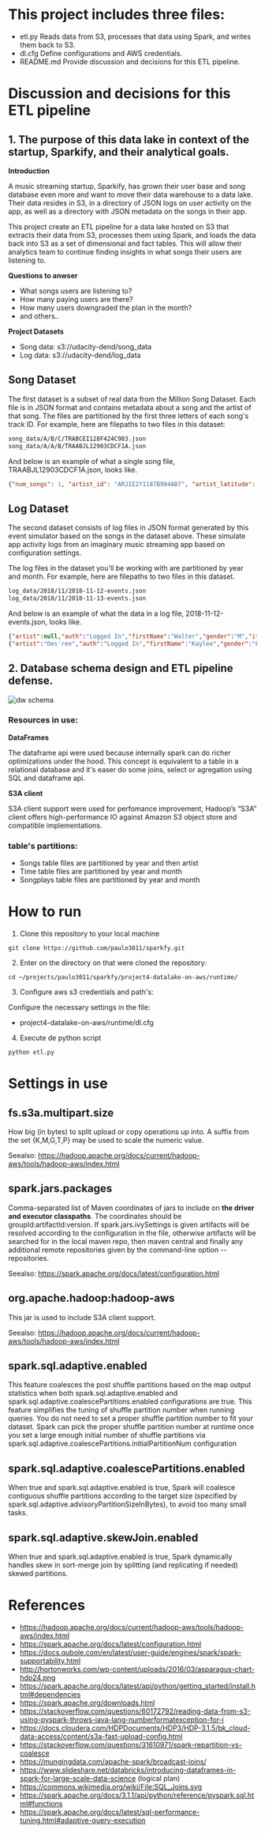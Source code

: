 # This project includes three files:

- etl.py Reads data from S3, processes that data using Spark, and writes them back to S3.
- dl.cfg Define configurations and AWS credentials.
- README.md Provide discussion and decisions for this ETL pipeline.

# Discussion and decisions for this ETL pipeline

## 1. The purpose of this data lake in context of the startup, Sparkify, and their analytical goals.

__Introduction__

A music streaming startup, Sparkify, has grown their user base and song database even more and want to move their data warehouse to a data lake. Their data resides in S3, in a directory of JSON logs on user activity on the app, as well as a directory with JSON metadata on the songs in their app.

This project create an ETL pipeline for a data lake hosted on S3 that extracts their data from S3, processes them using Spark, and loads the data back into S3 as a set of dimensional and fact tables. This will allow their analytics team to continue finding insights in what songs their users are listening to.

__Questions to anwser__

- What songs users are listening to?
- How many paying users are there?
- How many users downgraded the plan in the month?
- and others..

__Project Datasets__

- Song data: s3://udacity-dend/song_data
- Log data: s3://udacity-dend/log_data

## Song Dataset

The first dataset is a subset of real data from the Million Song Dataset. Each file is in JSON format and contains metadata about a song and the artist of that song. The files are partitioned by the first three letters of each song's track ID. For example, here are filepaths to two files in this dataset:

```txt
song_data/A/B/C/TRABCEI128F424C983.json
song_data/A/A/B/TRAABJL12903CDCF1A.json
```

And below is an example of what a single song file, TRAABJL12903CDCF1A.json, looks like.

```json
{"num_songs": 1, "artist_id": "ARJIE2Y1187B994AB7", "artist_latitude": null, "artist_longitude": null, "artist_location": "", "artist_name": "Line Renaud", "song_id": "SOUPIRU12A6D4FA1E1", "title": "Der Kleine Dompfaff", "duration": 152.92036, "year": 0}
```

## Log Dataset

The second dataset consists of log files in JSON format generated by this event simulator based on the songs in the dataset above. These simulate app activity logs from an imaginary music streaming app based on configuration settings.

The log files in the dataset you'll be working with are partitioned by year and month. For example, here are filepaths to two files in this dataset.

```txt
log_data/2018/11/2018-11-12-events.json
log_data/2018/11/2018-11-13-events.json
```

And below is an example of what the data in a log file, 2018-11-12-events.json, looks like.

```json
{"artist":null,"auth":"Logged In","firstName":"Walter","gender":"M","itemInSession":0,"lastName":"Frye","length":null,"level":"free","location":"San Francisco-Oakland-Hayward, CA","method":"GET","page":"Home","registration":1540919166796.0,"sessionId":38,"song":null,"status":200,"ts":1541105830796,"userAgent":"\"Mozilla\/5.0 (Macintosh; Intel Mac OS X 10_9_4) AppleWebKit\/537.36 (KHTML, like Gecko) Chrome\/36.0.1985.143 Safari\/537.36\"","userId":"39"}
{"artist":"Des'ree","auth":"Logged In","firstName":"Kaylee","gender":"F","itemInSession":1,"lastName":"Summers","length":246.30812,"level":"free","location":"Phoenix-Mesa-Scottsdale, AZ","method":"PUT","page":"NextSong","registration":1540344794796.0,"sessionId":139,"song":"You Gotta Be","status":200,"ts":1541106106796,"userAgent":"\"Mozilla\/5.0 (Windows NT 6.1; WOW64) AppleWebKit\/537.36 (KHTML, like Gecko) Chrome\/35.0.1916.153 Safari\/537.36\"","userId":"8"}
```


## 2. Database schema design and ETL pipeline defense.

![dw schema](./assets/images/sparkfy_dw_schema.jpg)


### Resources in use:

__DataFrames__

The dataframe api were used because internally spark can do richer optimizations under the hood.
This concept is equivalent to a table in a relational database and it's easer do some joins, select or agregation using SQL and dataframe api.

__S3A client__

S3A client support were used for perfomance improvement, Hadoop’s “S3A” client offers high-performance IO against Amazon S3 object store and compatible implementations.

### table's partitions:

- Songs table files are partitioned by year and then artist
- Time table files are partitioned by year and month
- Songplays table files are partitioned by year and month

# How to run

1. Clone this repository to your local machine

```shell
git clone https://github.com/paulo3011/sparkfy.git
```

2. Enter on the directory on that were cloned the repository:

```shell
cd ~/projects/paulo3011/sparkfy/project4-datalake-on-aws/runtime/
```

3. Configure aws s3 credentials and path's:

Configure the necessary settings in the file:

- project4-datalake-on-aws/runtime/dl.cfg

4. Execute de python script

```shell
python etl.py
```

# Settings in use

## fs.s3a.multipart.size

How big (in bytes) to split upload or copy operations up into. A suffix from the set {K,M,G,T,P} may be used to scale the numeric value.

Seealso: https://hadoop.apache.org/docs/current/hadoop-aws/tools/hadoop-aws/index.html

## spark.jars.packages

Comma-separated list of Maven coordinates of jars to include on __the driver and executor classpaths__. The coordinates should be groupId:artifactId:version. If spark.jars.ivySettings is given artifacts will be resolved according to the configuration in the file, otherwise artifacts will be searched for in the local maven repo, then maven central and finally any additional remote repositories given by the command-line option --repositories.

Seealso: https://spark.apache.org/docs/latest/configuration.html

## org.apache.hadoop:hadoop-aws

This jar is used to include S3A client support.

Seealso: https://hadoop.apache.org/docs/current/hadoop-aws/tools/hadoop-aws/index.html

## spark.sql.adaptive.enabled

This feature coalesces the post shuffle partitions based on the map output statistics when both spark.sql.adaptive.enabled and spark.sql.adaptive.coalescePartitions.enabled configurations are true. This feature simplifies the tuning of shuffle partition number when running queries. You do not need to set a proper shuffle partition number to fit your dataset. Spark can pick the proper shuffle partition number at runtime once you set a large enough initial number of shuffle partitions via spark.sql.adaptive.coalescePartitions.initialPartitionNum configuration

## spark.sql.adaptive.coalescePartitions.enabled

When true and spark.sql.adaptive.enabled is true, Spark will coalesce contiguous shuffle partitions according to the target size (specified by spark.sql.adaptive.advisoryPartitionSizeInBytes), to avoid too many small tasks.

## spark.sql.adaptive.skewJoin.enabled

When true and spark.sql.adaptive.enabled is true, Spark dynamically handles skew in sort-merge join by splitting (and replicating if needed) skewed partitions.

# References

- https://hadoop.apache.org/docs/current/hadoop-aws/tools/hadoop-aws/index.html
- https://spark.apache.org/docs/latest/configuration.html
- https://docs.qubole.com/en/latest/user-guide/engines/spark/spark-supportability.html
- http://hortonworks.com/wp-content/uploads/2016/03/asparagus-chart-hdp24.png
- https://spark.apache.org/docs/latest/api/python/getting_started/install.html#dependencies
- https://spark.apache.org/downloads.html
- https://stackoverflow.com/questions/60172792/reading-data-from-s3-using-pyspark-throws-java-lang-numberformatexception-for-i
- https://docs.cloudera.com/HDPDocuments/HDP3/HDP-3.1.5/bk_cloud-data-access/content/s3a-fast-upload-config.html
- https://stackoverflow.com/questions/31610971/spark-repartition-vs-coalesce
- https://mungingdata.com/apache-spark/broadcast-joins/
- https://www.slideshare.net/databricks/introducing-dataframes-in-spark-for-large-scale-data-science (logical plan)
- https://commons.wikimedia.org/wiki/File:SQL_Joins.svg
- https://spark.apache.org/docs/3.1.1/api/python/reference/pyspark.sql.html#functions
- https://spark.apache.org/docs/latest/sql-performance-tuning.html#adaptive-query-execution